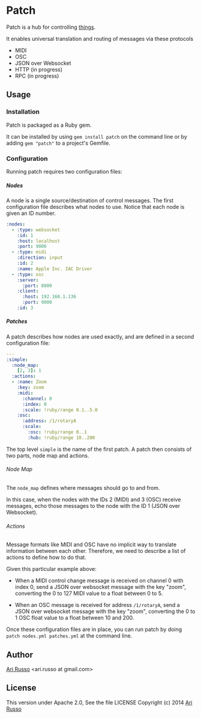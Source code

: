 # Patch

Patch is a hub for controlling [things](http://en.wikipedia.org/wiki/Internet_of_Things). 

It enables universal translation and routing of messages via these protocols

* MIDI
* OSC
* JSON over Websocket
* HTTP (in progress)
* RPC (in progress)

## Usage

### Installation

Patch is packaged as a Ruby gem.  

It can be installed by using `gem install patch` on the command line or by adding `gem "patch"` to a project's Gemfile.

### Configuration

Running patch requires two configuration files:

##### Nodes

A node is a single source/destination of control messages.  The first configuration file describes what nodes to use.  Notice that each node is given an ID number.

```yaml
:nodes:
  - :type: websocket
    :id: 1
    :host: localhost
    :port: 9006
  - :type: midi
    :direction: input
    :id: 2
    :name: Apple Inc. IAC Driver
  - :type: osc
    :server:
      :port: 8000
    :client:
      :host: 192.168.1.136
      :port: 9000
    :id: 3
```

##### Patches

A patch describes how nodes are used exactly, and are defined in a second configuration file:

```yaml
---
:simple:
  :node_map:
    [2, 3]: 1
  :actions:
  - :name: Zoom
    :key: zoom
    :midi:
      :channel: 0
      :index: 0
      :scale: !ruby/range 0.1..5.0
    :osc:
      :address: /1/rotaryA
      :scale:
        :osc: !ruby/range 0..1
        :hub: !ruby/range 10..200
```

The top level `simple` is the name of the first patch.  A patch then consists of two parts, node map and actions.

###### Node Map

The `node_map` defines where messages should go to and from.  

In this case, when the nodes with the IDs 2 (MIDI) and 3 (OSC) receive messages, echo those messages to the node with the ID 1 (JSON over Websocket).

###### Actions

Message formats like MIDI and OSC have no implicit way to translate information between each other.  Therefore, we need to describe a list of actions to define how to do that. 

Given this particular example above:

- When a MIDI control change message is received on channel 0 with index 0, send a JSON over websocket message with the key "zoom", converting the 0 to 127 MIDI value to a float between 0 to 5.

- When an OSC message is received for address `/1/rotaryA`, send a JSON over websocket message with the key "zoom", converting the 0 to 1 OSC float value to a float between 10 and 200.

Once these configuration files are in place, you can run patch by doing `patch nodes.yml patches.yml` at the command line.

## Author

[Ari Russo](http://github.com/arirusso) <ari.russo at gmail.com>

## License

This version under Apache 2.0, See the file LICENSE
Copyright (c) 2014 [Ari Russo](http://arirusso.com) 
